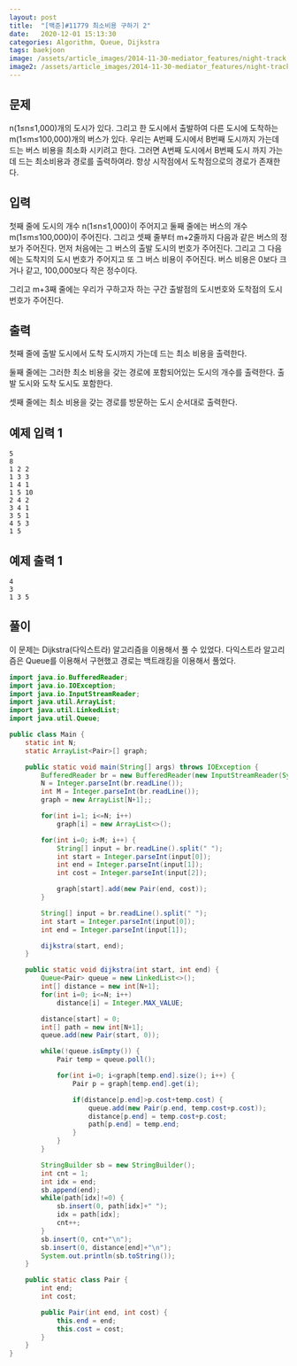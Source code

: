 ```yaml
---
layout: post
title:  "[백준]#11779 최소비용 구하기 2"
date:   2020-12-01 15:13:30
categories: Algorithm, Queue, Dijkstra
tags: baekjoon
image: /assets/article_images/2014-11-30-mediator_features/night-track.JPG
image2: /assets/article_images/2014-11-30-mediator_features/night-track-mobile.JPG
---
```


문제
--------------------

n(1≤n≤1,000)개의 도시가 있다. 그리고 한 도시에서 출발하여 다른 도시에 도착하는 m(1≤m≤100,000)개의 버스가 있다. 우리는 A번째 도시에서 B번째 도시까지 가는데 드는 버스 비용을 최소화 시키려고 한다. 그러면 A번째 도시에서 B번째 도시 까지 가는데 드는 최소비용과 경로를 출력하여라. 항상 시작점에서 도착점으로의 경로가 존재한다.

입력
---------------------------

첫째 줄에 도시의 개수 n(1≤n≤1,000)이 주어지고 둘째 줄에는 버스의 개수 m(1≤m≤100,000)이 주어진다. 그리고 셋째 줄부터 m+2줄까지 다음과 같은 버스의 정보가 주어진다. 먼저 처음에는 그 버스의 출발 도시의 번호가 주어진다. 그리고 그 다음에는 도착지의 도시 번호가 주어지고 또 그 버스 비용이 주어진다. 버스 비용은 0보다 크거나 같고, 100,000보다 작은 정수이다.

그리고 m+3째 줄에는 우리가 구하고자 하는 구간 출발점의 도시번호와 도착점의 도시번호가 주어진다.

출력
----------------

첫째 줄에 출발 도시에서 도착 도시까지 가는데 드는 최소 비용을 출력한다.

둘째 줄에는 그러한 최소 비용을 갖는 경로에 포함되어있는 도시의 개수를 출력한다. 출발 도시와 도착 도시도 포함한다.

셋째 줄에는 최소 비용을 갖는 경로를 방문하는 도시 순서대로 출력한다.

예제 입력 1 
----------------------

```
5
8
1 2 2
1 3 3
1 4 1
1 5 10
2 4 2
3 4 1
3 5 1
4 5 3
1 5
```

예제 출력 1 
------------------------

```
4
3
1 3 5
```

풀이
--------------------------

이 문제는 Dijkstra(다익스트라) 알고리즘을 이용해서 풀 수 있었다. 다익스트라 알고리즘은 Queue를 이용해서 구현했고 경로는 백트래킹을 이용해서 풀었다.

```java
import java.io.BufferedReader;
import java.io.IOException;
import java.io.InputStreamReader;
import java.util.ArrayList;
import java.util.LinkedList;
import java.util.Queue;

public class Main {
    static int N;
    static ArrayList<Pair>[] graph;

    public static void main(String[] args) throws IOException {
        BufferedReader br = new BufferedReader(new InputStreamReader(System.in));
        N = Integer.parseInt(br.readLine());
        int M = Integer.parseInt(br.readLine());
        graph = new ArrayList[N+1];;

        for(int i=1; i<=N; i++)
            graph[i] = new ArrayList<>();

        for(int i=0; i<M; i++) {
            String[] input = br.readLine().split(" ");
            int start = Integer.parseInt(input[0]);
            int end = Integer.parseInt(input[1]);
            int cost = Integer.parseInt(input[2]);

            graph[start].add(new Pair(end, cost));
        }

        String[] input = br.readLine().split(" ");
        int start = Integer.parseInt(input[0]);
        int end = Integer.parseInt(input[1]);

        dijkstra(start, end);
    }

    public static void dijkstra(int start, int end) {
        Queue<Pair> queue = new LinkedList<>();
        int[] distance = new int[N+1];
        for(int i=0; i<=N; i++)
            distance[i] = Integer.MAX_VALUE;

        distance[start] = 0;
        int[] path = new int[N+1];
        queue.add(new Pair(start, 0));

        while(!queue.isEmpty()) {
            Pair temp = queue.poll();

            for(int i=0; i<graph[temp.end].size(); i++) {
                Pair p = graph[temp.end].get(i);

                if(distance[p.end]>p.cost+temp.cost) {
                    queue.add(new Pair(p.end, temp.cost+p.cost));
                    distance[p.end] = temp.cost+p.cost;
                    path[p.end] = temp.end;
                }
            }
        }

        StringBuilder sb = new StringBuilder();
        int cnt = 1;
        int idx = end;
        sb.append(end);
        while(path[idx]!=0) {
            sb.insert(0, path[idx]+" ");
            idx = path[idx];
            cnt++;
        }
        sb.insert(0, cnt+"\n");
        sb.insert(0, distance[end]+"\n");
        System.out.println(sb.toString());
    }

    public static class Pair {
        int end;
        int cost;

        public Pair(int end, int cost) {
            this.end = end;
            this.cost = cost;
        }
    }
}
```
